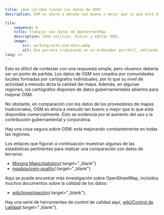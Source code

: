 ```yaml
---
title: ¿Qué calidad tienen los datos de OSM?
description: OSM es ahora a menudo tan bueno o mejor que lo que está disponible comercialmente

tile:
    sequence: 6
    title: Trabajar con datos de OpenStreetMap
    description: Cómo utilizar, buscar y editar OSM…
    image:
        src: working-with-osm-data.webp
        alt: Una persona trabajando en un ordenador portátil, editando datos de OpenStreetMap
lang: es
---
```


Esto es difícil de contestar con una respuesta simple, pero «bueno» debería ser un punto de partida. Los datos de OSM son creados por comunidades locales formadas por cartógrafos individuales, por lo que su nivel de actividad a menudo dicta la calidad del mapa. Además, en algunas regiones, los cartógrafos disponen de datos gubernamentales abiertos para mejorar OSM.

No obstante, en comparación con los datos de los proveedores de mapas tradicionales, OSM es ahora a menudo tan bueno o mejor que lo que está disponible comercialmente. Esto se evidencia por el aumento del uso y la contribución gubernamental y corporativa.

Hay una cosa segura sobre OSM: está mejorando constantemente en todas las regiones.

Los enlaces que figuran a continuación muestran algunas de las estadísticas pertinentes para realizar una comparación con datos de terceros:

- [Missing Maps/statistics](https://www.missingmaps.org/es/statistics/){:target="_blank"}
- [mapbox/osm-quality](https://mapbox.github.io/osm-analysis-collab/osm-quality){:target="_blank"}

Aquí se puede encontrar más investigación sobre OpenStreetMap, incluidos muchos documentos sobre la calidad de los datos:

- [wiki/Investigación](https://wiki.openstreetmap.org/wiki/ES:Investigaci%C3%B3n){:target="_blank"}.

Hay una serie de herramientas de control de calidad aquí, [wiki/Control de calidad](https://wiki.openstreetmap.org/wiki/ES:Control_de_calidad){:target="_blank"}.
